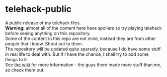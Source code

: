 # telehack-public
A public release of my telehack files. <br>
**Warning:** almost all of the content here have spoilers so try playing telehack before seeing anything on this repository. <br>
Some of the content in this repo are not mine, instead they are from other people that I know. Shout out to them. <br>
The repository will be updated quite sparsely, because I do have some stuff in real life to deal with. But if I have the chance, I shall try to add some things to it. <br>
See [the wiki](https://telewiki.miraheze.org) for more information - the guys there made more stuff than me, so check them out.
